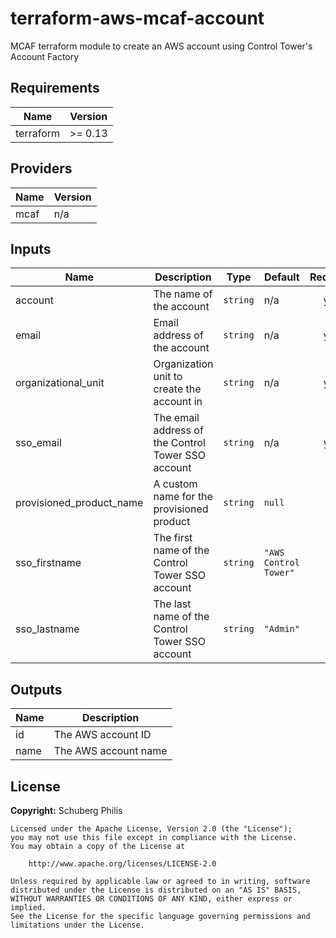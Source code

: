 # terraform-aws-mcaf-account

MCAF terraform module to create an AWS account using Control Tower's Account Factory

<!--- BEGIN_TF_DOCS --->
## Requirements

| Name | Version |
|------|---------|
| terraform | >= 0.13 |

## Providers

| Name | Version |
|------|---------|
| mcaf | n/a |

## Inputs

| Name | Description | Type | Default | Required |
|------|-------------|------|---------|:--------:|
| account | The name of the account | `string` | n/a | yes |
| email | Email address of the account | `string` | n/a | yes |
| organizational\_unit | Organization unit to create the account in | `string` | n/a | yes |
| sso\_email | The email address of the Control Tower SSO account | `string` | n/a | yes |
| provisioned\_product\_name | A custom name for the provisioned product | `string` | `null` | no |
| sso\_firstname | The first name of the Control Tower SSO account | `string` | `"AWS Control Tower"` | no |
| sso\_lastname | The last name of the Control Tower SSO account | `string` | `"Admin"` | no |

## Outputs

| Name | Description |
|------|-------------|
| id | The AWS account ID |
| name | The AWS account name |

<!--- END_TF_DOCS --->

## License

**Copyright:** Schuberg Philis

```
Licensed under the Apache License, Version 2.0 (the "License");
you may not use this file except in compliance with the License.
You may obtain a copy of the License at

    http://www.apache.org/licenses/LICENSE-2.0

Unless required by applicable law or agreed to in writing, software
distributed under the License is distributed on an "AS IS" BASIS,
WITHOUT WARRANTIES OR CONDITIONS OF ANY KIND, either express or implied.
See the License for the specific language governing permissions and
limitations under the License.
```
